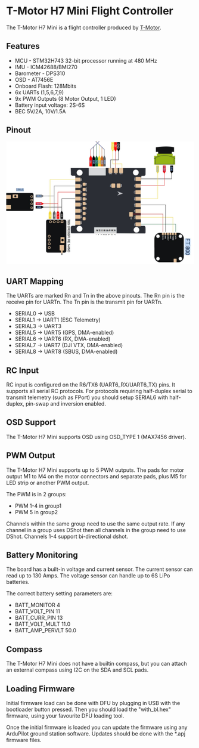 # T-Motor H7 Mini Flight Controller

The T-Motor H7 Mini is a flight controller produced by [T-Motor](https://store.tmotor.com/goods-1295-H7+MINI.html).

## Features

 - MCU - STM32H743 32-bit processor running at 480 MHz
 - IMU - ICM42688/BMI270
 - Barometer - DPS310
 - OSD - AT7456E
 - Onboard Flash: 128Mbits
 - 6x UARTs (1,5,6,7,9)
 - 9x PWM Outputs (8 Motor Output, 1 LED)
 - Battery input voltage: 2S-6S
 - BEC 5V/2A, 10V/1.5A

## Pinout

![T-Motor H7 Mini Board](TMotorH7Mini_Board.JPG "T-Motor H7 Mini")

## UART Mapping

The UARTs are marked Rn and Tn in the above pinouts. The Rn pin is the
receive pin for UARTn. The Tn pin is the transmit pin for UARTn.

 - SERIAL0 -> USB
 - SERIAL1 -> UART1 (ESC Telemetry)
 - SERIAL3 -> UART3
 - SERIAL5 -> UART5 (GPS, DMA-enabled)
 - SERIAL6 -> UART6 (RX, DMA-enabled)
 - SERIAL7 -> UART7 (DJI VTX, DMA-enabled)
 - SERIAL8 -> UART8 (SBUS, DMA-enabled)

## RC Input

RC input is configured on the R6/TX6 (UART6_RX/UART6_TX) pins. It supports all serial RC
protocols. For protocols requiring half-duplex serial to transmit
telemetry (such as FPort) you should setup SERIAL6 with half-duplex, pin-swap and inversion enabled.

## OSD Support

The T-Motor H7 Mini supports OSD using OSD_TYPE 1 (MAX7456 driver).

## PWM Output

The T-Motor H7 Mini supports up to 5 PWM outputs. The pads for motor output
M1 to M4 on the motor connectors and separate pads, plus
M5 for LED strip or another PWM output.

The PWM is in 2 groups:

 - PWM 1-4 in group1
 - PWM 5 in group2

Channels within the same group need to use the same output rate. If
any channel in a group uses DShot then all channels in the group need
to use DShot. Channels 1-4 support bi-directional dshot.

## Battery Monitoring

The board has a built-in voltage and current sensor. The current
sensor can read up to 130 Amps. The voltage sensor can handle up to 6S
LiPo batteries.

The correct battery setting parameters are:

 - BATT_MONITOR 4
 - BATT_VOLT_PIN 11
 - BATT_CURR_PIN 13
 - BATT_VOLT_MULT 11.0
 - BATT_AMP_PERVLT 50.0

## Compass

The T-Motor H7 Mini does not have a builtin compass, but you can attach an external compass using I2C on the SDA and SCL pads.

## Loading Firmware

Initial firmware load can be done with DFU by plugging in USB with the
bootloader button pressed. Then you should load the "with_bl.hex"
firmware, using your favourite DFU loading tool.

Once the initial firmware is loaded you can update the firmware using
any ArduPilot ground station software. Updates should be done with the
*.apj firmware files.

